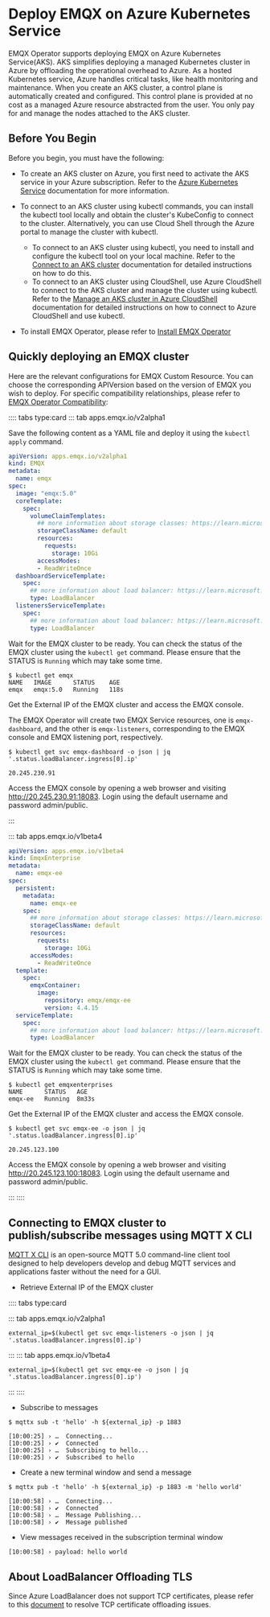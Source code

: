 # Deploy EMQX on Azure Kubernetes Service

EMQX Operator supports deploying EMQX on Azure Kubernetes Service(AKS). AKS simplifies deploying a managed Kubernetes cluster in Azure by offloading the operational overhead to Azure. As a hosted Kubernetes service, Azure handles critical tasks, like health monitoring and maintenance. When you create an AKS cluster, a control plane is automatically created and configured. This control plane is provided at no cost as a managed Azure resource abstracted from the user. You only pay for and manage the nodes attached to the AKS cluster.

## Before You Begin
Before you begin, you must have the following:

- To create an AKS cluster on Azure, you first need to activate the AKS service in your Azure subscription. Refer to the [Azure Kubernetes Service](https://learn.microsoft.com/en-us/azure/aks/) documentation for more information.

- To connect to an AKS cluster using kubectl commands, you can install the kubectl tool locally and obtain the cluster's KubeConfig to connect to the cluster. Alternatively, you can use Cloud Shell through the Azure portal to manage the cluster with kubectl.
  - To connect to an AKS cluster using kubectl, you need to install and configure the kubectl tool on your local machine. Refer to the [Connect to an AKS cluster](https://learn.microsoft.com/en-us/azure/aks/learn/quick-kubernetes-deploy-cli) documentation for detailed instructions on how to do this.
  - To connect to an AKS cluster using CloudShell, use Azure CloudShell to connect to the AKS cluster and manage the cluster using kubectl. Refer to the [Manage an AKS cluster in Azure CloudShell](https://learn.microsoft.com/en-us/azure/aks/learn/quick-kubernetes-deploy-portal?tabs=azure-cli) documentation for detailed instructions on how to connect to Azure CloudShell and use kubectl.


- To install EMQX Operator, please refer to [Install EMQX Operator](../getting-started/getting-started.md)


## Quickly deploying an EMQX cluster

Here are the relevant configurations for EMQX Custom Resource. You can choose the corresponding APIVersion based on the version of EMQX you wish to deploy. For specific compatibility relationships, please refer to [EMQX Operator Compatibility](../README.md):

:::: tabs type:card
::: tab apps.emqx.io/v2alpha1

Save the following content as a YAML file and deploy it using the `kubectl apply` command.


```yaml
apiVersion: apps.emqx.io/v2alpha1
kind: EMQX
metadata:
  name: emqx
spec:
  image: "emqx:5.0"
  coreTemplate:
    spec:
      volumeClaimTemplates:
        ## more information about storage classes: https://learn.microsoft.com/en-us/azure/aks/concepts-storage#storage-classes
        storageClassName: default
        resources:
          requests:
            storage: 10Gi
        accessModes:
        - ReadWriteOnce
  dashboardServiceTemplate:
    spec:
      ## more information about load balancer: https://learn.microsoft.com/en-us/azure/aks/load-balancer-standard
      type: LoadBalancer
  listenersServiceTemplate:
    spec:
      ## more information about load balancer: https://learn.microsoft.com/en-us/azure/aks/load-balancer-standard
      type: LoadBalancer
```

Wait for the EMQX cluster to be ready. You can check the status of the EMQX cluster using the `kubectl get` command. Please ensure that the STATUS is `Running` which may take some time.

```shell
$ kubectl get emqx
NAME   IMAGE      STATUS    AGE
emqx   emqx:5.0   Running   118s
```

Get the External IP of the EMQX cluster and access the EMQX console.

The EMQX Operator will create two EMQX Service resources, one is `emqx-dashboard`, and the other is `emqx-listeners`, corresponding to the EMQX console and EMQX listening port, respectively.

```shell
$ kubectl get svc emqx-dashboard -o json | jq '.status.loadBalancer.ingress[0].ip'

20.245.230.91
```

Access the EMQX console by opening a web browser and visiting http://20.245.230.91:18083. Login using the default username and password admin/public.

:::

::: tab apps.emqx.io/v1beta4

```yaml
apiVersion: apps.emqx.io/v1beta4
kind: EmqxEnterprise
metadata:
  name: emqx-ee
spec:
  persistent:
    metadata:
      name: emqx-ee
    spec:
      ## more information about storage classes: https://learn.microsoft.com/en-us/azure/aks/concepts-storage#storage-classes
      storageClassName: default
      resources:
        requests:
          storage: 10Gi
      accessModes:
        - ReadWriteOnce
  template:
    spec:
      emqxContainer:
        image:
          repository: emqx/emqx-ee
          version: 4.4.15
  serviceTemplate:
    spec:
      ## more information about load balancer: https://learn.microsoft.com/en-us/azure/aks/load-balancer-standard
      type: LoadBalancer

```

Wait for the EMQX cluster to be ready. You can check the status of the EMQX cluster using the `kubectl get` command. Please ensure that the STATUS is `Running` which may take some time.

```shell
$ kubectl get emqxenterprises
NAME      STATUS   AGE
emqx-ee   Running  8m33s
```

Get the External IP of the EMQX cluster and access the EMQX console.

```shell
$ kubectl get svc emqx-ee -o json | jq '.status.loadBalancer.ingress[0].ip'

20.245.123.100
```

Access the EMQX console by opening a web browser and visiting http://20.245.123.100:18083. Login using the default username and password admin/public.

:::
::::

## Connecting to EMQX cluster to publish/subscribe messages using MQTT X CLI

[MQTT X CLI](https://mqttx.app/cli) is an open-source MQTT 5.0 command-line client tool designed to help developers develop and debug MQTT services and applications faster without the need for a GUI.

- Retrieve External IP of the EMQX cluster

:::: tabs type:card

::: tab apps.emqx.io/v2alpha1

```shell
external_ip=$(kubectl get svc emqx-listeners -o json | jq '.status.loadBalancer.ingress[0].ip')
```

:::
::: tab apps.emqx.io/v1beta4
```shell
external_ip=$(kubectl get svc emqx-ee -o json | jq '.status.loadBalancer.ingress[0].ip')
```

:::
::::

- Subscribe to messages

```shell
$ mqttx sub -t 'hello' -h ${external_ip} -p 1883

[10:00:25] › …  Connecting...
[10:00:25] › ✔  Connected
[10:00:25] › …  Subscribing to hello...
[10:00:25] › ✔  Subscribed to hello
```

- Create a new terminal window and send a message

```shell
$ mqttx pub -t 'hello' -h ${external_ip} -p 1883 -m 'hello world'

[10:00:58] › …  Connecting...
[10:00:58] › ✔  Connected
[10:00:58] › …  Message Publishing...
[10:00:58] › ✔  Message published
```

- View messages received in the subscription terminal window

```shell
[10:00:58] › payload: hello world
```

## About LoadBalancer Offloading TLS

Since Azure LoadBalancer does not support TCP certificates, please refer to this [document](https://github.com/emqx/emqx-operator/discussions/312) to resolve TCP certificate offloading issues.
